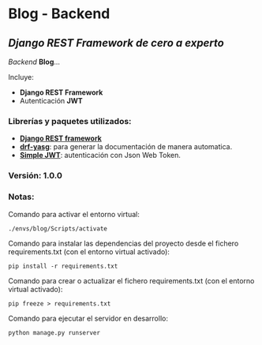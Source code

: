 # Blog - Backend

## *Django REST Framework de cero a experto*

_Backend_ **Blog**...

Incluye:
+ **Django REST Framework**
+ Autenticación **JWT**

### Librerías y paquetes utilizados:
- [**Django REST framework**](https://www.django-rest-framework.org/#installation)
- [**drf-yasg**](https://drf-yasg.readthedocs.io/en/stable/): para generar la documentación de manera automatica.
- [**Simple JWT**](https://django-rest-framework-simplejwt.readthedocs.io/en/latest/): autenticación con Json Web Token.


### Versión: 1.0.0

### Notas:
Comando para activar el entorno virtual:
```
./envs/blog/Scripts/activate
```

Comando para instalar las dependencias del proyecto desde el fichero requirements.txt (con el entorno virtual activado):
```
pip install -r requirements.txt
```

Comando para crear o actualizar el fichero requirements.txt (con el entorno virtual activado):
```
pip freeze > requirements.txt
```

Comando para ejecutar el servidor en desarrollo:
```
python manage.py runserver
```